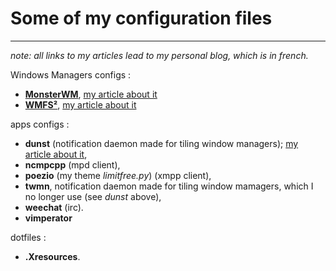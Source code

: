 # Some of my configuration files
- - -
*note: all links to my articles lead to my personal blog, which is in french.*

Windows Managers configs :  
* [**MonsterWM**](https://github.com/c00kiemon5ter/monsterwm), [my article about it](http://schoewilliam.legtux.org/2013/01/11/monsterwm.html)
* [**WMFS²**](http://wmfs.info), [my article about it](http://schoewilliam.legtux.org/2012/04/14/wmfs-exposition-de-ma-configuration.html)

apps configs :  
* **dunst** (notification daemon made for tiling window managers); [my article about it](http://schoewilliam.legtux.org/2013/02/16/dunst-notifications-minimalistes-et-elegantes.html),
* **ncmpcpp** (mpd client),
* **poezio** (my theme *limitfree.py*) (xmpp client),
* **twmn**, notification daemon made for tiling window mamagers, which I no longer use (see *dunst* above),
* **weechat** (irc).
* **vimperator**

dotfiles :  
* **.Xresources**.
